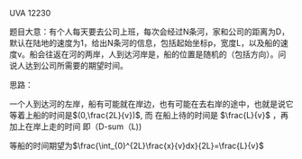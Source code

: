 UVA 12230

题目大意：有个人每天要去公司上班，每次会经过N条河，家和公司的距离为D，默认在陆地的速度为1，给出N条河的信息，包括起始坐标p，宽度L，以及船的速度v。船会往返在河的两岸，人到达河岸是，船的位置是随机的（包括方向）。问说人达到公司所需要的期望时间。

思路：

一个人到达河的左岸，船有可能就在岸边，也有可能在去右岸的途中，也就是说它等着上船的时间是$(0,\frac{2L}{v})$, 而 在船上待的时间是 $\frac{L}{v}$ ，再加上在岸上走的时间 即（D-sum（L))

等船的时间期望为$\frac{\int_{0}^{2L}\frac{x}{v}dx}{2L}=\frac{L}{v}$

```

```



